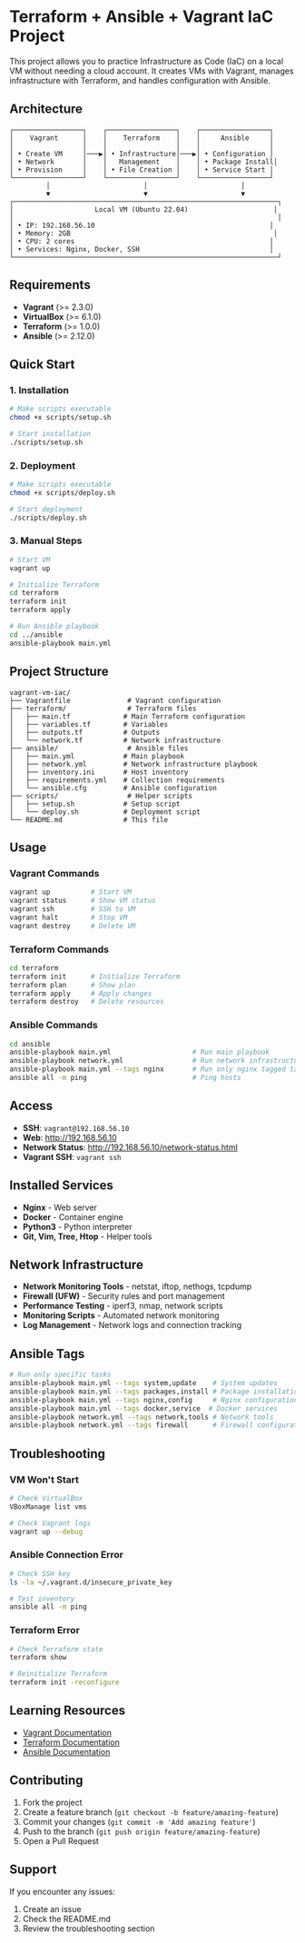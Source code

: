 # Terraform + Ansible + Vagrant IaC Project

This project allows you to practice Infrastructure as Code (IaC) on a local VM without needing a cloud account. It creates VMs with Vagrant, manages infrastructure with Terraform, and handles configuration with Ansible.

## Architecture

```
┌─────────────────┐    ┌─────────────────┐    ┌─────────────────┐
│    Vagrant      │    │    Terraform    │    │     Ansible     │
│                 │    │                 │    │                 │
│ • Create VM     │───▶│ • Infrastructure│───▶│ • Configuration │
│ • Network       │    │   Management    │    │ • Package Install│
│ • Provision     │    │ • File Creation │    │ • Service Start │
└─────────────────┘    └─────────────────┘    └─────────────────┘
         │                       │                       │
         ▼                       ▼                       ▼
┌─────────────────────────────────────────────────────────────────┐
│                    Local VM (Ubuntu 22.04)                     │
│                                                                 │
│ • IP: 192.168.56.10                                           │
│ • Memory: 2GB                                                  │
│ • CPU: 2 cores                                                │
│ • Services: Nginx, Docker, SSH                                │
└─────────────────────────────────────────────────────────────────┘
```

## Requirements

- **Vagrant** (>= 2.3.0)
- **VirtualBox** (>= 6.1.0)
- **Terraform** (>= 1.0.0)
- **Ansible** (>= 2.12.0)

## Quick Start

### 1. Installation

```bash
# Make scripts executable
chmod +x scripts/setup.sh

# Start installation
./scripts/setup.sh
```

### 2. Deployment

```bash
# Make scripts executable
chmod +x scripts/deploy.sh

# Start deployment
./scripts/deploy.sh
```

### 3. Manual Steps

```bash
# Start VM
vagrant up

# Initialize Terraform
cd terraform
terraform init
terraform apply

# Run Ansible playbook
cd ../ansible
ansible-playbook main.yml
```

## Project Structure

```
vagrant-vm-iac/
├── Vagrantfile              # Vagrant configuration
├── terraform/               # Terraform files
│   ├── main.tf             # Main Terraform configuration
│   ├── variables.tf        # Variables
│   ├── outputs.tf          # Outputs
│   └── network.tf          # Network infrastructure
├── ansible/                 # Ansible files
│   ├── main.yml            # Main playbook
│   ├── network.yml         # Network infrastructure playbook
│   ├── inventory.ini       # Host inventory
│   ├── requirements.yml    # Collection requirements
│   └── ansible.cfg         # Ansible configuration
├── scripts/                 # Helper scripts
│   ├── setup.sh            # Setup script
│   └── deploy.sh           # Deployment script
└── README.md               # This file
```

## Usage

### Vagrant Commands

```bash
vagrant up          # Start VM
vagrant status      # Show VM status
vagrant ssh         # SSH to VM
vagrant halt        # Stop VM
vagrant destroy     # Delete VM
```

### Terraform Commands

```bash
cd terraform
terraform init      # Initialize Terraform
terraform plan      # Show plan
terraform apply     # Apply changes
terraform destroy   # Delete resources
```

### Ansible Commands

```bash
cd ansible
ansible-playbook main.yml                    # Run main playbook
ansible-playbook network.yml                 # Run network infrastructure
ansible-playbook main.yml --tags nginx       # Run only nginx tagged tasks
ansible all -m ping                          # Ping hosts
```

## Access

- **SSH**: `vagrant@192.168.56.10`
- **Web**: http://192.168.56.10
- **Network Status**: http://192.168.56.10/network-status.html
- **Vagrant SSH**: `vagrant ssh`

## Installed Services

- **Nginx** - Web server
- **Docker** - Container engine
- **Python3** - Python interpreter
- **Git, Vim, Tree, Htop** - Helper tools

## Network Infrastructure

- **Network Monitoring Tools** - netstat, iftop, nethogs, tcpdump
- **Firewall (UFW)** - Security rules and port management
- **Performance Testing** - iperf3, nmap, network scripts
- **Monitoring Scripts** - Automated network monitoring
- **Log Management** - Network logs and connection tracking

## Ansible Tags

```bash
# Run only specific tasks
ansible-playbook main.yml --tags system,update    # System updates
ansible-playbook main.yml --tags packages,install # Package installation
ansible-playbook main.yml --tags nginx,config     # Nginx configuration
ansible-playbook main.yml --tags docker,service  # Docker services
ansible-playbook network.yml --tags network,tools # Network tools
ansible-playbook network.yml --tags firewall      # Firewall configuration
```

## Troubleshooting

### VM Won't Start
```bash
# Check VirtualBox
VBoxManage list vms

# Check Vagrant logs
vagrant up --debug
```

### Ansible Connection Error
```bash
# Check SSH key
ls -la ~/.vagrant.d/insecure_private_key

# Test inventory
ansible all -m ping
```

### Terraform Error
```bash
# Check Terraform state
terraform show

# Reinitialize Terraform
terraform init -reconfigure
```

## Learning Resources

- [Vagrant Documentation](https://www.vagrantup.com/docs)
- [Terraform Documentation](https://www.terraform.io/docs)
- [Ansible Documentation](https://docs.ansible.com/)

## Contributing

1. Fork the project
2. Create a feature branch (`git checkout -b feature/amazing-feature`)
3. Commit your changes (`git commit -m 'Add amazing feature'`)
4. Push to the branch (`git push origin feature/amazing-feature`)
5. Open a Pull Request


## Support

If you encounter any issues:
1. Create an issue
2. Check the README.md
3. Review the troubleshooting section
